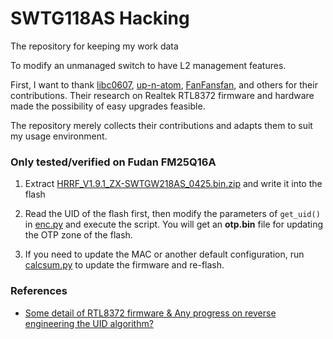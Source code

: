 SWTG118AS Hacking
===

The repository for keeping my work data

To modify an unmanaged switch to have L2 management features.

First, I want to thank [libc0607](https://github.com/libc0607), [up-n-atom](https://github.com/up-n-atom), [FanFansfan](https://github.com/FanFansfan), and others for their contributions. Their research on Realtek RTL8372 firmware and hardware made the possibility of easy upgrades feasible.

The repository merely collects their contributions and adapts them to suit my usage environment.

### Only tested/verified on Fudan FM25Q16A

1. Extract [HRRF_V1.9.1_ZX-SWTGW218AS_0425.bin.zip](./firmwares/HRRF_V1.9.1_ZX-SWTGW218AS_0425.bin.zip) and write it into the flash

2. Read the UID of the flash first, then modify the parameters of `get_uid()` in [enc.py](./enc.py) and execute the script. You will get an **otp.bin** file for updating the OTP zone of the flash.

3. If you need to update the MAC or another default configuration, run [calcsum.py](./calcsum.py) to update the firmware and re-flash.

### References

* [Some detail of RTL8372 firmware & Any progress on reverse engineering the UID algorithm?](https://github.com/up-n-atom/SWTG118AS/issues/4)

